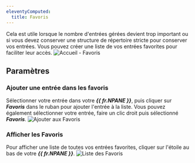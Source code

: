 ```yaml
---
eleventyComputed:
  title: Favoris
---
```

Cela est utile lorsque le nombre d'entrées gérées devient trop important ou si vous devez conserver une structure de répertoire stricte pour conserver vos entrées. Vous pouvez créer une liste de vos entrées favorites pour faciliter leur accès.
![Accueil - Favoris](https://cdnweb.devolutions.net/docs/fr/rdm/mac/clip4014.png)

## Paramètres

### Ajouter une entrée dans les favoris

Sélectionner votre entrée dans votre ***{{ fr.NPANE }}***, puis cliquer sur ***Favoris*** dans le ruban pour ajouter l'entrée à la liste. Vous pouvez également sélectionner votre entrée, faire un clic droit puis sélectionné ***Favoris***.
![Ajouter aux Favoris](https://cdnweb.devolutions.net/docs/fr/rdm/mac/clip4043.png)

### Afficher les Favoris

Pour afficher une liste de toutes vos entrées favorites, cliquer sur l'étoile au bas de votre ***{{ fr.NPANE }}***.
![Liste des Favoris](https://cdnweb.devolutions.net/docs/fr/rdm/mac/clip4044.png)
